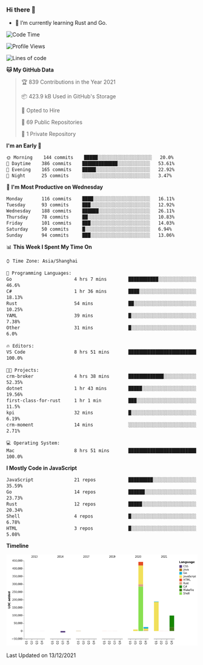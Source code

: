 ### Hi there 👋

- 🌱 I’m currently learning Rust and Go.

<!--START_SECTION:waka-->
![Code Time](http://img.shields.io/badge/Code%20Time-17%20hrs%2047%20mins-blue)

![Profile Views](http://img.shields.io/badge/Profile%20Views-0-blue)

![Lines of code](https://img.shields.io/badge/From%20Hello%20World%20I%27ve%20Written-758%20Thousand%20lines%20of%20code-blue)

**🐱 My GitHub Data** 

> 🏆 839 Contributions in the Year 2021
 > 
> 📦 423.9 kB Used in GitHub's Storage 
 > 
> 💼 Opted to Hire
 > 
> 📜 69 Public Repositories 
 > 
> 🔑 1 Private Repository 
 > 
**I'm an Early 🐤** 

```text
🌞 Morning    144 commits    █████░░░░░░░░░░░░░░░░░░░░   20.0% 
🌆 Daytime    386 commits    █████████████░░░░░░░░░░░░   53.61% 
🌃 Evening    165 commits    █████░░░░░░░░░░░░░░░░░░░░   22.92% 
🌙 Night      25 commits     ░░░░░░░░░░░░░░░░░░░░░░░░░   3.47%

```
📅 **I'm Most Productive on Wednesday** 

```text
Monday       116 commits    ████░░░░░░░░░░░░░░░░░░░░░   16.11% 
Tuesday      93 commits     ███░░░░░░░░░░░░░░░░░░░░░░   12.92% 
Wednesday    188 commits    ██████░░░░░░░░░░░░░░░░░░░   26.11% 
Thursday     78 commits     ██░░░░░░░░░░░░░░░░░░░░░░░   10.83% 
Friday       101 commits    ███░░░░░░░░░░░░░░░░░░░░░░   14.03% 
Saturday     50 commits     █░░░░░░░░░░░░░░░░░░░░░░░░   6.94% 
Sunday       94 commits     ███░░░░░░░░░░░░░░░░░░░░░░   13.06%

```


📊 **This Week I Spent My Time On** 

```text
⌚︎ Time Zone: Asia/Shanghai

💬 Programming Languages: 
Go                       4 hrs 7 mins        ███████████░░░░░░░░░░░░░░   46.6% 
C#                       1 hr 36 mins        ████░░░░░░░░░░░░░░░░░░░░░   18.13% 
Rust                     54 mins             ██░░░░░░░░░░░░░░░░░░░░░░░   10.25% 
YAML                     39 mins             █░░░░░░░░░░░░░░░░░░░░░░░░   7.38% 
Other                    31 mins             █░░░░░░░░░░░░░░░░░░░░░░░░   6.0%

🔥 Editors: 
VS Code                  8 hrs 51 mins       █████████████████████████   100.0%

🐱‍💻 Projects: 
crm-broker               4 hrs 38 mins       █████████████░░░░░░░░░░░░   52.35% 
dotnet                   1 hr 43 mins        █████░░░░░░░░░░░░░░░░░░░░   19.56% 
first-class-for-rust     1 hr 1 min          ███░░░░░░░░░░░░░░░░░░░░░░   11.5% 
kpi                      32 mins             █░░░░░░░░░░░░░░░░░░░░░░░░   6.19% 
crm-moment               14 mins             ░░░░░░░░░░░░░░░░░░░░░░░░░   2.71%

💻 Operating System: 
Mac                      8 hrs 51 mins       █████████████████████████   100.0%

```

**I Mostly Code in JavaScript** 

```text
JavaScript               21 repos            █████████░░░░░░░░░░░░░░░░   35.59% 
Go                       14 repos            ██████░░░░░░░░░░░░░░░░░░░   23.73% 
Rust                     12 repos            █████░░░░░░░░░░░░░░░░░░░░   20.34% 
Shell                    4 repos             █░░░░░░░░░░░░░░░░░░░░░░░░   6.78% 
HTML                     3 repos             █░░░░░░░░░░░░░░░░░░░░░░░░   5.08%

```


**Timeline**

![Chart not found](https://raw.githubusercontent.com/elton/elton/main/charts/bar_graph.png) 


 Last Updated on 13/12/2021
<!--END_SECTION:waka-->

<!--
**elton/elton** is a ✨ _special_ ✨ repository because its `README.md` (this file) appears on your GitHub profile.

Here are some ideas to get you started:

- 🔭 I’m currently working on ...
- 🌱 I’m currently learning ...
- 👯 I’m looking to collaborate on ...
- 🤔 I’m looking for help with ...
- 💬 Ask me about ...
- 📫 How to reach me: ...
- 😄 Pronouns: ...
- ⚡ Fun fact: ...
-->

